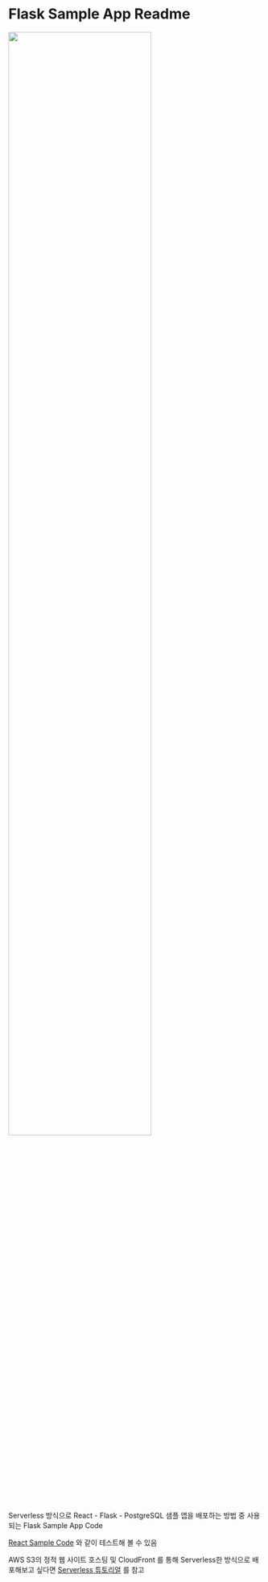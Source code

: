 # Flask Sample App Readme

<img src="https://user-images.githubusercontent.com/110218808/208301527-61c16bfe-b8ac-460b-b20a-1d5cb386a60a.png" width="75%"/>


Serverless 방식으로 React - Flask - PostgreSQL 샘플 앱을 배포하는 방법 중 사용되는 Flask Sample App Code


[React Sample Code](https://github.com/gwarang/react-sample-app) 와 같이 테스트해 볼 수 있음


AWS S3의 정적 웹 사이트 호스팅 및 CloudFront 를 통해 Serverless한 방식으로 배포해보고 싶다면 [Serverless 튜토리얼](https://o365inha-my.sharepoint.com/:b:/g/personal/hwarang_office_inha_ac_kr/EXxT6AGC6xxKsufsnIdRWCgB2moKAJ0-4D348Q-qsSarqQ?e=OnlS2H) 를 참고
